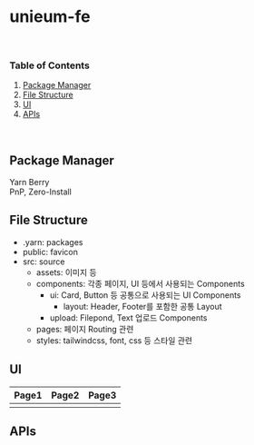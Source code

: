 # unieum-fe

&nbsp;  

### Table of Contents
1. [Package Manager](#Package-Manager)
2. [File Structure](#File-Structure)
3. [UI](#UI)
4. [APIs](#APIs)

&nbsp;

## Package Manager
Yarn Berry  
PnP, Zero-Install

## File Structure
- .yarn: packages  
- public: favicon  
- src: source  
  - assets: 이미지 등  
  - components: 각종 페이지, UI 등에서 사용되는 Components  
    - ui: Card, Button 등 공통으로 사용되는 UI Components  
      - layout: Header, Footer를 포함한 공통 Layout
    - upload: Filepond, Text 업로드 Components  
  - pages: 페이지 Routing 관련  
  - styles: tailwindcss, font, css 등 스타일 관련  

## UI
|Page1|Page2|Page3|
|---|---|---|
||||

## APIs

